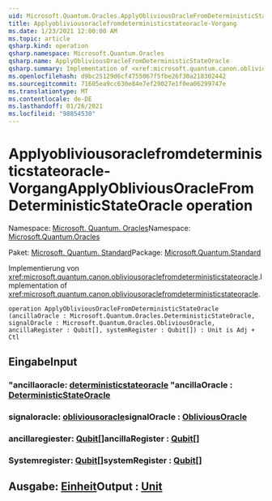 ```yaml
---
uid: Microsoft.Quantum.Oracles.ApplyObliviousOracleFromDeterministicStateOracle
title: Applyobliviousoraclefromdeterministicstateoracle-Vorgang
ms.date: 1/23/2021 12:00:00 AM
ms.topic: article
qsharp.kind: operation
qsharp.namespace: Microsoft.Quantum.Oracles
qsharp.name: ApplyObliviousOracleFromDeterministicStateOracle
qsharp.summary: Implementation of <xref:microsoft.quantum.canon.obliviousoraclefromdeterministicstateoracle>.
ms.openlocfilehash: d9bc25129d6cf4755067f5fbe26f30a218302442
ms.sourcegitcommit: 71605ea9cc630e84e7ef29027e1f0ea06299747e
ms.translationtype: MT
ms.contentlocale: de-DE
ms.lasthandoff: 01/26/2021
ms.locfileid: "98854530"
---
```

# <a name="applyobliviousoraclefromdeterministicstateoracle-operation"></a><span data-ttu-id="59de6-102">Applyobliviousoraclefromdeterministicstateoracle-Vorgang</span><span class="sxs-lookup"><span data-stu-id="59de6-102">ApplyObliviousOracleFromDeterministicStateOracle operation</span></span>

<span data-ttu-id="59de6-103">Namespace: [Microsoft. Quantum. Oracles](xref:Microsoft.Quantum.Oracles)</span><span class="sxs-lookup"><span data-stu-id="59de6-103">Namespace: [Microsoft.Quantum.Oracles](xref:Microsoft.Quantum.Oracles)</span></span>

<span data-ttu-id="59de6-104">Paket: [Microsoft. Quantum. Standard](https://nuget.org/packages/Microsoft.Quantum.Standard)</span><span class="sxs-lookup"><span data-stu-id="59de6-104">Package: [Microsoft.Quantum.Standard](https://nuget.org/packages/Microsoft.Quantum.Standard)</span></span>


<span data-ttu-id="59de6-105">Implementierung von <xref:microsoft.quantum.canon.obliviousoraclefromdeterministicstateoracle>.</span><span class="sxs-lookup"><span data-stu-id="59de6-105">Implementation of <xref:microsoft.quantum.canon.obliviousoraclefromdeterministicstateoracle>.</span></span>

```qsharp
operation ApplyObliviousOracleFromDeterministicStateOracle (ancillaOracle : Microsoft.Quantum.Oracles.DeterministicStateOracle, signalOracle : Microsoft.Quantum.Oracles.ObliviousOracle, ancillaRegister : Qubit[], systemRegister : Qubit[]) : Unit is Adj + Ctl
```


## <a name="input"></a><span data-ttu-id="59de6-106">Eingabe</span><span class="sxs-lookup"><span data-stu-id="59de6-106">Input</span></span>

### <a name="ancillaoracle--deterministicstateoracle"></a><span data-ttu-id="59de6-107">"ancillaoracle: [deterministicstateoracle](xref:Microsoft.Quantum.Oracles.DeterministicStateOracle) "</span><span class="sxs-lookup"><span data-stu-id="59de6-107">ancillaOracle : [DeterministicStateOracle](xref:Microsoft.Quantum.Oracles.DeterministicStateOracle)</span></span>




### <a name="signaloracle--obliviousoracle"></a><span data-ttu-id="59de6-108">signaloracle: [obliviousoracle](xref:Microsoft.Quantum.Oracles.ObliviousOracle)</span><span class="sxs-lookup"><span data-stu-id="59de6-108">signalOracle : [ObliviousOracle](xref:Microsoft.Quantum.Oracles.ObliviousOracle)</span></span>




### <a name="ancillaregister--qubit"></a><span data-ttu-id="59de6-109">ancillaregiester: [Qubit](xref:microsoft.quantum.lang-ref.qubit)[]</span><span class="sxs-lookup"><span data-stu-id="59de6-109">ancillaRegister : [Qubit](xref:microsoft.quantum.lang-ref.qubit)[]</span></span>




### <a name="systemregister--qubit"></a><span data-ttu-id="59de6-110">Systemregister: [Qubit](xref:microsoft.quantum.lang-ref.qubit)[]</span><span class="sxs-lookup"><span data-stu-id="59de6-110">systemRegister : [Qubit](xref:microsoft.quantum.lang-ref.qubit)[]</span></span>





## <a name="output--unit"></a><span data-ttu-id="59de6-111">Ausgabe: [Einheit](xref:microsoft.quantum.lang-ref.unit)</span><span class="sxs-lookup"><span data-stu-id="59de6-111">Output : [Unit](xref:microsoft.quantum.lang-ref.unit)</span></span>


